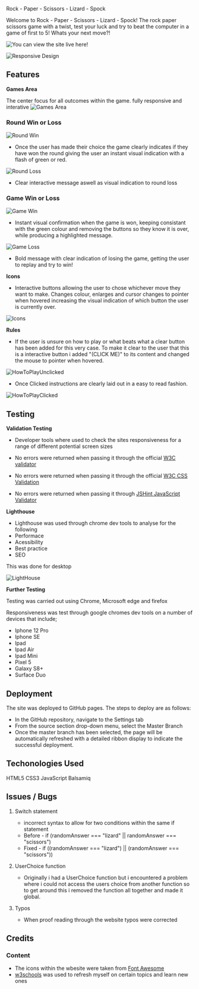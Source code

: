 Rock - Paper - Scissors - Lizard - Spock

Welcome to Rock - Paper - Scissors - Lizard - Spock! The rock paper scissors game with a twist, test your luck and try to beat the computer in a game of first to 5! Whats your next move?!

![You can view the site live here!](https://cjfinan.github.io/Rock-Paper-Scissors-Lizard-Spock/)

![Responsive Design](./assests/images/responsive.png)

## Features

__Games Area__

The center focus for all outcomes within the game. fully responsive and interative 
![Games Area](./assests/images/GamesArea.png)

### Round Win or Loss

![Round Win](./assests/images/RoundWin.png)
- Once the user has made their choice the game clearly indicates if they have won the round giving the user an instant visual indication with a flash of green or red.


![Round Loss](./assests/images/RoundLoss.png)
- Clear interactive message aswell as visual indication to round loss 

### Game Win or Loss

![Game Win](./assests/images/GameWin.png)
- Instant visual confirmation when the game is won, keeping consistant with the green colour and removing the buttons so they know it is over, while producing a highlighted message.


![Game Loss](./assests/images/GameLoss.png)
- Bold message with clear indication of losing the game, getting the user to replay and try to win!

__Icons__

- Interactive buttons allowing the user to chose whichever move they want to make. Changes colour, enlarges and cursor changes to pointer when hovered increasing the visual indication of which button the user is currently over.

![Icons](./assests/images/Icons.png)

__Rules__

- If the user is unsure on how to play or what beats what a clear button has been added for this very case. To make it clear to the user that this is a interactive button i added "(CLICK ME)" to its content and changed the mouse to pointer when hovered.

![HowToPlayUnclicked](./assests/images/HowToPlayUnclicked.png)

- Once Clicked instructions are clearly laid out in a easy to read fashion.

![HowToPlayClicked](./assests/images/HowToPlayClicked.png)


## Testing

__Validation Testing__

- Developer tools where used to check the sites responsiveness for a range of different potential screen sizes

- No errors were returned when passing it through the official [W3C validator](https://validator.w3.org/#validate_by_input)
- No errors were returned when passing it through the official [W3C CSS Validation](https://jigsaw.w3.org/css-validator/)
- No errors were returned when passing it through [JSHint JavaScript Validator](https://jshint.com/)

__Lighthouse__ 

- Lighthouse was used through chrome dev tools to analyse for the following 
 - Performace
 - Acessibility
 - Best practice
 - SEO

 This was done for desktop 

 ![LightHouse](./assests/images/LightHouse.png)

  __Further Testing__

  Testing was carried out using Chrome, Microsoft edge and firefox

 Responsiveness was test through google chromes dev tools on a number of devices that include;
  - Iphone 12 Pro
  - Iphone SE
  - Ipad
  - Ipad Air
  - Ipad Mini
  - Pixel 5
  - Galaxy S8+
  - Surface Duo

  ## Deployment

  The site was deployed to GitHub pages. The steps to deploy are as follows:
  - In the GitHub repository, navigate to the Settings tab
  - From the source section drop-down menu, select the Master Branch
  - Once the master branch has been selected, the page will be automatically refreshed with a detailed ribbon display to indicate the successful deployment.

  
  ## Techonologies Used

  HTML5
  CSS3
  JavaScript
  Balsamiq
   
   ## Issues / Bugs

  1) Switch statement 
     - incorrect syntax to allow for two conditions within the same if statement
      - Before - if (randomAnswer === "lizard" || randomAnswer === "scissors")
      - Fixed - if ((randomAnswer === "lizard") || (randomAnswer === "scissors"))

  2) UserChoice function
     - Originally i had a UserChoice function but i encountered a problem where i could not access the users choice from another function so to get around this i removed the function all together and made it global.

  3) Typos
     - When proof reading through the website typos were corrected


  ## Credits

 ### Content
  - The icons within the wbesite were taken from [Font Awesome](https://fontawesome.com/)
  - [w3schools](https://www.w3schools.com/) was used to refresh myself on certain topics and learn new ones
